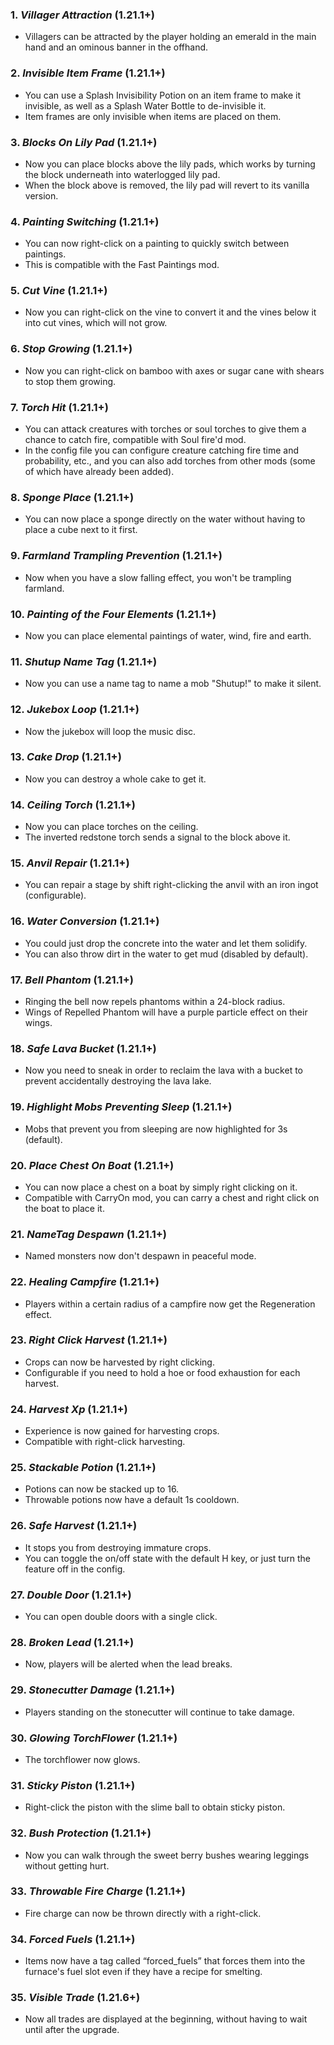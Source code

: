 ### **1.** *Villager Attraction*  (1.21.1+)
* Villagers can be attracted by the player holding an emerald in the main hand and an ominous banner in the offhand.

### **2.** *Invisible Item Frame*  (1.21.1+)
* You can use a Splash Invisibility Potion on an item frame to make it invisible, as well as a Splash Water Bottle to de-invisible it.
* Item frames are only invisible when items are placed on them.

### **3.** *Blocks On Lily Pad*  (1.21.1+)
* Now you can place blocks above the lily pads, which works by turning the block underneath into waterlogged lily pad.
* When the block above is removed, the lily pad will revert to its vanilla version.

### **4.** *Painting Switching*  (1.21.1+)
* You can now right-click on a painting to quickly switch between paintings.
* This is compatible with the Fast Paintings mod.

### **5.** *Cut Vine*  (1.21.1+)
* Now you can right-click on the vine to convert it and the vines below it into cut vines, which will not grow.

### **6.** *Stop Growing*  (1.21.1+)
* Now you can right-click on bamboo with axes or sugar cane with shears to stop them growing.

### **7.** *Torch Hit*  (1.21.1+)
* You can attack creatures with torches or soul torches to give them a chance to catch fire, compatible with Soul fire'd mod.
* In the config file you can configure creature catching fire time and probability, etc., and you can also add torches from other mods (some of which have already been added).

### **8.** *Sponge Place*  (1.21.1+)
* You can now place a sponge directly on the water without having to place a cube next to it first.

### **9.** *Farmland Trampling Prevention*  (1.21.1+)
* Now when you have a slow falling effect, you won't be trampling farmland.

### **10.** *Painting of the Four Elements*  (1.21.1+)
* Now you can place elemental paintings of water, wind, fire and earth.

### **11.** *Shutup Name Tag*  (1.21.1+)
* Now you can use a name tag to name a mob "Shutup!" to make it silent.

### **12.** *Jukebox Loop*  (1.21.1+)
* Now the jukebox will loop the music disc.

### **13.** *Cake Drop*  (1.21.1+)
* Now you can destroy a whole cake to get it.

### **14.** *Ceiling Torch*  (1.21.1+)
* Now you can place torches on the ceiling.
* The inverted redstone torch sends a signal to the block above it.

### **15.** *Anvil Repair*  (1.21.1+)
* You can repair a stage by shift right-clicking the anvil with an iron ingot (configurable).

### **16.** *Water Conversion*  (1.21.1+)
* You could just drop the concrete into the water and let them solidify.
* You can also throw dirt in the water to get mud (disabled by default).

### **17.** *Bell Phantom*  (1.21.1+)
* Ringing the bell now repels phantoms within a 24-block radius.
* Wings of Repelled Phantom will have a purple particle effect on their wings.

### **18.** *Safe Lava Bucket*  (1.21.1+)
* Now you need to sneak in order to reclaim the lava with a bucket to prevent accidentally destroying the lava lake.

### **19.** *Highlight Mobs Preventing Sleep*  (1.21.1+)
* Mobs that prevent you from sleeping are now highlighted for 3s (default).

### **20.** *Place Chest On Boat*  (1.21.1+)
* You can now place a chest on a boat by simply right clicking on it.
* Compatible with CarryOn mod, you can carry a chest and right click on the boat to place it.

### **21.** *NameTag Despawn*  (1.21.1+)
* Named monsters now don't despawn in peaceful mode.

### **22.** *Healing Campfire*  (1.21.1+)
* Players within a certain radius of a campfire now get the Regeneration effect.

### **23.** *Right Click Harvest*  (1.21.1+)
* Crops can now be harvested by right clicking.
* Configurable if you need to hold a hoe or food exhaustion for each harvest.

### **24.** *Harvest Xp*  (1.21.1+)
* Experience is now gained for harvesting crops.
* Compatible with right-click harvesting.

### **25.** *Stackable Potion*  (1.21.1+)
* Potions can now be stacked up to 16.
* Throwable potions now have a default 1s cooldown.

### **26.** *Safe Harvest*  (1.21.1+)
* It stops you from destroying immature crops.
* You can toggle the on/off state with the default H key, or just turn the feature off in the config.

### **27.** *Double Door*  (1.21.1+)
* You can open double doors with a single click.

### **28.** *Broken Lead*  (1.21.1+)
* Now, players will be alerted when the lead breaks.

### **29.** *Stonecutter Damage*  (1.21.1+)
* Players standing on the stonecutter will continue to take damage.

### **30.** *Glowing TorchFlower*  (1.21.1+)
* The torchflower now glows.

### **31.** *Sticky Piston*  (1.21.1+)
* Right-click the piston with the slime ball to obtain sticky piston.

### **32.** *Bush Protection*  (1.21.1+)
* Now you can walk through the sweet berry bushes wearing leggings without getting hurt.

### **33.** *Throwable Fire Charge*  (1.21.1+)
* Fire charge can now be thrown directly with a right-click.

### **34.** *Forced Fuels*  (1.21.1+)
* Items now have a tag called “forced_fuels” that forces them into the furnace's fuel slot even if they have a recipe for smelting.

### **35.** *Visible Trade*  (1.21.6+)
* Now all trades are displayed at the beginning, without having to wait until after the upgrade.
